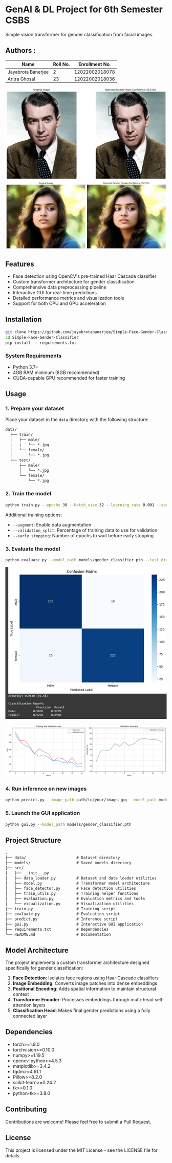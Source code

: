 # GenAI & DL Project for 6th Semester CSBS
Simple vision transformer for gender classification from facial images. 
## Authors : 
| Name              | Roll No. | Enrollment No.     |
|-------------------|----------|---------------------|
| Jayabrota Banerjee| 2        | 12022002018078      |
| Aritra Ghosal     | 23       | 12022002018036      |

![prediction](pics/prediction%20of%20male.png)
![prediction](pics/prediction%20of%20female.png)
## Features
- Face detection using OpenCV's pre-trained Haar Cascade classifier
- Custom transformer architecture for gender classification
- Comprehensive data preprocessing pipeline
- Interactive GUI for real-time predictions
- Detailed performance metrics and visualization tools
- Support for both CPU and GPU acceleration

## Installation
```bash
git clone https://github.com/jayabrotabanerjee/Simple-Face-Gender-Classifier.git
cd Simple-Face-Gender-Classifier
pip install -r requirements.txt
```

### System Requirements
- Python 3.7+
- 4GB RAM minimum (8GB recommended)
- CUDA-capable GPU recommended for faster training

## Usage

### 1. Prepare your dataset
Place your dataset in the `data` directory with the following structure:
```
data/
  ├── train/
  │   ├── male/
  │   │   └── *.jpg
  │   └── female/
  │       └── *.jpg
  └── test/
      ├── male/
      │   └── *.jpg
      └── female/
          └── *.jpg
```

### 2. Train the model
```bash
python train.py --epochs 30 --batch_size 32 --learning_rate 0.001 --save_dir models/
```

Additional training options:
- `--augment`: Enable data augmentation
- `--validation_split`: Percentage of training data to use for validation
- `--early_stopping`: Number of epochs to wait before early stopping

### 3. Evaluate the model
```bash
python evaluate.py --model_path models/gender_classifier.pth --test_dir data/test/
```
![confusion matrix](pics/confusion%20matrix.png)

![Training and Validation loss and Validation Accuracy](pics/loss%20and%20accuracy%20curve%20at%20epoch%2014.png)
### 4. Run inference on new images
```bash
python predict.py --image_path path/to/your/image.jpg --model_path models/gender_classifier.pth
```

### 5. Launch the GUI application
```bash
python gui.py --model_path models/gender_classifier.pth
```

## Project Structure
```
.
├── data/                      # Dataset directory
├── models/                    # Saved models directory
├── src/
│   ├── __init__.py
│   ├── data_loader.py         # Dataset and data loader utilities
│   ├── model.py               # Transformer model architecture
│   ├── face_detector.py       # Face detection utilities
│   ├── train_utils.py         # Training helper functions
│   ├── evaluation.py          # Evaluation metrics and tools
│   └── visualization.py       # Visualization utilities
├── train.py                   # Training script
├── evaluate.py                # Evaluation script
├── predict.py                 # Inference script
├── gui.py                     # Interactive GUI application
├── requirements.txt           # Dependencies
└── README.md                  # Documentation
```

## Model Architecture
The project implements a custom transformer architecture designed specifically for gender classification:

1. **Face Detection**: Isolates face regions using Haar Cascade classifiers
2. **Image Embedding**: Converts image patches into dense embeddings
3. **Positional Encoding**: Adds spatial information to maintain structural context
4. **Transformer Encoder**: Processes embeddings through multi-head self-attention layers
5. **Classification Head**: Makes final gender predictions using a fully connected layer

## Dependencies
- torch>=1.9.0
- torchvision>=0.10.0
- numpy>=1.19.5
- opencv-python>=4.5.3
- matplotlib>=3.4.2
- tqdm>=4.61.1
- Pillow>=8.2.0
- scikit-learn>=0.24.2
- tk>=0.1.0
- python-tk>=3.8.0

## Contributing
Contributions are welcome! Please feel free to submit a Pull Request.

## License
This project is licensed under the MIT License - see the LICENSE file for details.
